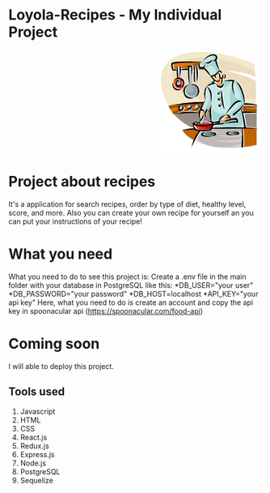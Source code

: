 
# Loyola-Recipes - My Individual Project

<p align="right">
  <img height="200" src="./cooking.png" />
</p>

# Project about recipes
It's a application for search recipes, order by type of diet, healthy level, score, and more. Also you can create your own recipe for yourself an you can put your instructions of your recipe!

# What you need
What you need to do to see this project is: 
Create a .env file in the main folder with your database in PostgreSQL like this:
*DB_USER="your user"
*DB_PASSWORD="your password"
*DB_HOST=localhost
*API_KEY="your api key" Here, what you need to do is create an account and  copy the api key in spoonacular api (https://spoonacular.com/food-api)

# Coming soon
I will able to deploy this project.

## Tools used
1) Javascript
2) HTML
3) CSS
4) React.js
5) Redux.js
6) Express.js
7) Node.js
8) PostgreSQL
9) Sequelize
